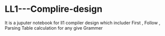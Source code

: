 # LL1---Complire-design
It is a juputer notebook for ll1 compiler design which includer First , Follow , Parsing Table calculation for any give Grammer
